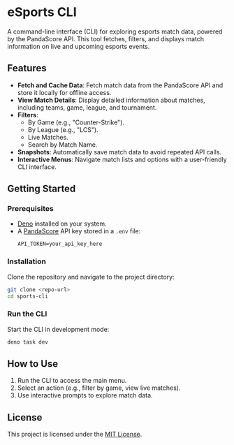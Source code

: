# eSports CLI

A command-line interface (CLI) for exploring esports match data, powered by the PandaScore API. This tool fetches, filters, and displays match information on live and upcoming esports events.


## Features

- **Fetch and Cache Data**: Fetch match data from the PandaScore API and store it locally for offline access.
- **View Match Details**: Display detailed information about matches, including teams, game, league, and tournament.
- **Filters**:
  - By Game (e.g., "Counter-Strike").
  - By League (e.g., "LCS").
  - Live Matches.
  - Search by Match Name.
- **Snapshots**: Automatically save match data to avoid repeated API calls.
- **Interactive Menus**: Navigate match lists and options with a user-friendly CLI interface.


## Getting Started

### Prerequisites
- [Deno](https://deno.land/) installed on your system.
- A [PandaScore](https://pandascore.co/) API key stored in a `.env` file:
  ```env
  API_TOKEN=your_api_key_here
  ```

### Installation
Clone the repository and navigate to the project directory:
```bash
git clone <repo-url>
cd sports-cli
```

### Run the CLI
Start the CLI in development mode:
```bash
deno task dev
```


## How to Use

1. Run the CLI to access the main menu.
2. Select an action (e.g., filter by game, view live matches).
3. Use interactive prompts to explore match data.


## License

This project is licensed under the [MIT License](LICENSE).
